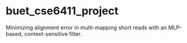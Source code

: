 # buet_cse6411_project
Minimizing alignment error in multi-mapping short reads with an MLP-based, context-sensitive filter.
